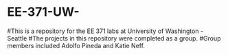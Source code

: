 # EE-371-UW-
#This is a repository for the EE 371 labs at University of Washington - Seattle
#The projects in this repository were completed as a group. 
#Group members included Adolfo Pineda and Katie Neff.
